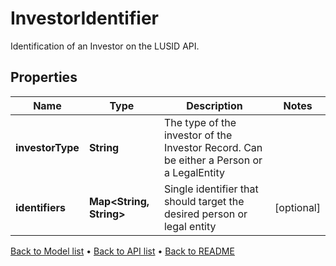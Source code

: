 

# InvestorIdentifier

Identification of an Investor on the LUSID API.

## Properties

| Name | Type | Description | Notes |
|------------ | ------------- | ------------- | -------------|
|**investorType** | **String** | The type of the investor of the Investor Record. Can be either a Person or a LegalEntity |  |
|**identifiers** | **Map&lt;String, String&gt;** | Single identifier that should target the desired person or legal entity |  [optional] |



[Back to Model list](../README.md#documentation-for-models) &#8226; [Back to API list](../README.md#documentation-for-api-endpoints) &#8226; [Back to README](../README.md)


